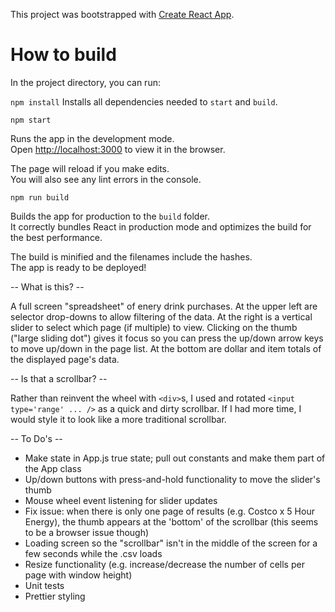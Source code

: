 This project was bootstrapped with [Create React App](https://github.com/facebookincubator/create-react-app).

# How to build
In the project directory, you can run:

`npm install`
Installs all dependencies needed to `start` and `build`.

`npm start`

Runs the app in the development mode.<br>
Open [http://localhost:3000](http://localhost:3000) to view it in the browser.

The page will reload if you make edits.<br>
You will also see any lint errors in the console.

`npm run build`

Builds the app for production to the `build` folder.<br>
It correctly bundles React in production mode and optimizes the build for the best performance.

The build is minified and the filenames include the hashes.<br>
The app is ready to be deployed!

-- What is this? --

A full screen "spreadsheet" of enery drink purchases.  At the upper left are selector drop-downs to allow filtering of the data.  At the right is a vertical slider to select which page (if multiple) to view.  Clicking on the thumb ("large sliding dot") gives it focus so you can press the up/down arrow keys to move up/down in the page list. At the bottom are dollar and item totals of the displayed page's data.

-- Is that a scrollbar? --

Rather than reinvent the wheel with `<div>`s, I used and rotated `<input type='range' ... />` as a quick and dirty scrollbar.  If I had more time, I would style it to look like a more traditional scrollbar.

-- To Do's --
- Make state in App.js true state; pull out constants and make them part of the App class
- Up/down buttons with press-and-hold functionality to move the slider's thumb
- Mouse wheel event listening for slider updates
- Fix issue:  when there is only one page of results (e.g. Costco x 5 Hour Energy), the thumb appears at the 'bottom' of the scrollbar (this seems to be a browser issue though)
- Loading screen so the "scrollbar" isn't in the middle of the screen for a few seconds while the .csv loads
- Resize functionality (e.g. increase/decrease the number of cells per page with window height)
- Unit tests
- Prettier styling
